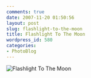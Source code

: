 ```yaml
---
comments: true
date: 2007-11-20 01:50:56
layout: post
slug: flashlight-to-the-moon
title: Flashlight To The Moon
wordpress_id: 580
categories:
- PhotoBlog
---
```


![Flashlight To The Moon](http://ryanfitzer.com/main/wp-content/uploads/2007/11/flashlight-moon.jpg)
